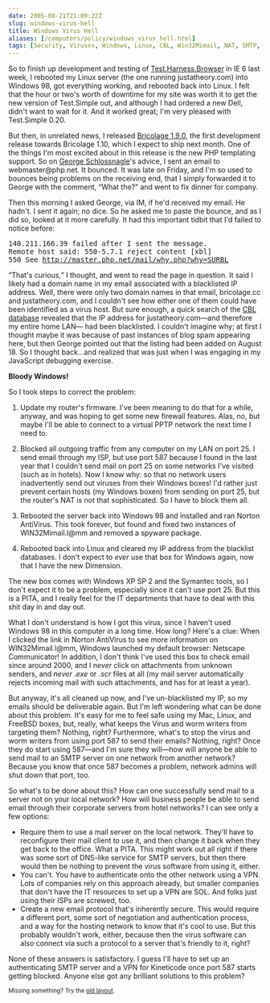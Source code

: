 ```yaml
--- 
date: 2005-08-21T21:09:22Z
slug: windows-virus-hell
title: Windows Virus Hell
aliases: [/computers/policy/windows_virus_hell.html]
tags: [Security, Viruses, Windows, Linux, CBL, Win32Mimail, NAT, SMTP, port, mail, email, PHP]
---
```


<p>So to finish up development and testing of <a href="/computers/programming/javascript/test_simple-0.20.html" title="Test.Simple 0.20 Released">Test.Harness.Browser</a> in IE 6 last week, I rebooted my Linux server (the one running justatheory.com) into Windows 98, got everything working, and rebooted back into Linux. I felt that the hour or two's worth of downtime for my site was worth it to get the new version of Test.Simple out, and although I had ordered a new Dell, didn't want to wait for it. And it worked great; I'm very pleased with Test.Simple 0.20.</p>

<p>But then, in unrelated news, I released <a href="/bricolage/1.9.0.html" title="Bricolage Now has PHP 5 Templating">Bricolage 1.9.0</a>, the first development release towards Bricolage 1.10, which I expect to ship next month. One of the things I'm most excited about in this release is the new PHP templating support. So on <a href="http://www.schlossnagle.org/~george/blog/" title="George Schlossnagle's Blog">George Schlossnagle</a>'s advice, I sent an email to webmaster@php.net. It bounced. It was late on Friday, and I'm so used to bounces being problems on the receiving end, that I simply forwarded it to George with the comment, <q>What the?</q> and went to fix dinner for company.</p>

<p>Then this morning I asked George, via IM, if he'd received my email. He hadn't. I sent it again; no dice. So he asked me to paste the bounce, and as I did so, looked at it more carefully. It had this important tidbit that I'd failed to notice before:</p>

<pre>
140.211.166.39 failed after I sent the message.
Remote host said: 550-5.7.1 reject content [xbl]
550 See <a href="http://master.php.net/mail/why.php?why=SURBL" title="PHP.net explains why I'm a moron">http://master.php.net/mail/why.php?why=SURBL</a>
</pre>

<p><q>That's curious,</q> I thought, and went to read the page in question. It said I likely had a domain name in my email associated with a blacklisted IP address. Well, there were only two domain names in that email, bricolage.cc and justatheory.com, and I couldn't see how either one of them could have been identified as a virus host. But sure enough, a quick search of the <a href="http://cbl.abuseat.org/lookup.cgi" title="Search the CBL blacklisting database">CBL database</a> revealed that the IP address for justatheory.com&#x2014;and therefore my entire home LAN&#x2014; had been blacklisted. I couldn't imagine why; at first I thought maybe it was because of past instances of blog spam appearing here, but then George pointed out that the listing had been added on August 18. So I thought back…and realized that was just when I was engaging in my JavaScript debugging exercise.</p>

<p><strong>Bloody Windows!</strong></p>

<p>So I took steps to correct the problem:</p>

<ol>
  <li><p>Update my router's firmware. I've been meaning to do that for a while, anyway, and was hoping to get some new firewall features. Alas, no, but maybe I'll be able to connect to a virtual PPTP network the next time I need to.</p></li>
  <li><p>Blocked all outgoing traffic from any computer on my LAN on port 25. I send email through my ISP, but use port 587 because I found in the last year that I couldn't send mail on port 25 on some networks I've visited (such as in hotels). Now I know why: so that no network users inadvertently send out viruses from their Windows boxes! I'd rather just prevent certain hosts (my Windows boxen) from sending on port 25, but the router's NAT is not that sophisticated. So I have to block them all.</p></li>
  <li><p>Rebooted the server back into Windows 98 and installed and ran Norton AntiVirus. This took forever, but found and fixed two instances of WIN32Mimail.l@mm and removed a spyware package.</p></li>
  <li><p>Rebooted back into Linux and cleared my IP address from the blacklist databases. I don't expect to <em>ever</em> use that box for Windows again, now that I have the new Dimension.</p></li>
  </ol>

<p>The new box comes with Windows XP SP 2 and the Symantec tools, so I don't expect it to be a problem, especially since it can't use port 25. But this is a PITA, and I really feel for the IT departments that have to deal with this shit day in and day out.</p>

<p>What I don't understand is how I got this virus, since I haven't used Windows 98 in this computer in a long time. How long? Here's a clue: When I clicked the link in Norton AntiVirus to see more information on WIN32Mimail.l@mm, Windows launched my default browser: Netscape Communicator! In addition, I don't think I've used this box to check email since around 2000, and I <em>never</em> click on attachments from unknown senders, and <em>never</em> <em>.exe</em> or <em>.scr</em> files at all (my mail server automatically rejects incoming mail with such attachments, and has for at least a year).</p>

<p>But anyway, it's all cleaned up now, and I've un-blacklisted my IP, so my emails should be deliverable again. But I'm left wondering what can be done about this problem. It's easy for me to feel safe using my Mac, Linux, and FreeBSD boxes, but, really, what keeps the Virus and worm writers from targeting them? Nothing, right? Furthermore, what's to stop the virus and worm writers from using port 587 to send their emails? Nothing, right? Once they do start using 587&#x2014;and I'm sure they will&#x2014;how will anyone be able to send mail to an SMTP server on one network from another network? Because you know that once 587 becomes a problem, network admins will shut down that port, too.</p>

<p>So what's to be done about this? How can one successfully send mail to a server not on your local network? How will business people be able to send email through their corporate servers from hotel networks? I can see only a few options:</p>

<ul>
  <li>Require them to use a mail server on the local network. They'll have to reconfigure their mail client to use it, and then change it back when they get back to the office. What a PITA. This might work out all right if there was some sort of DNS-like service for SMTP servers, but then there would then be nothing to prevent the virus software from using it, either.</li>
  <li>You can't. You have to authenticate onto the other network using a VPN. Lots of companies rely on this approach already, but smaller companies that don't have the IT resources to set up a VPN are SOL. And folks just using their ISPs are screwed, too.</li>
  <li>Create a new email protocol that's inherently secure. This would require a different port, some sort of negotiation and authentication process, and a way for the hosting network to know that it's cool to use. But this probably wouldn't work, either, because then the virus software can also connect via such a protocol to a server that's friendly to it, right?</li>
</ul>

<p>None of these answers is satisfactory. I guess I'll have to set up an authenticating SMTP server and a VPN for Kineticode once port 587 starts getting blocked. Anyone else got any brilliant solutions to this problem?</p>

<p class="past"><small>Missing something? Try the <a rel="nofollow" href="http://past.justatheory.com/computers/policy/windows_virus_hell.html">old layout</a>.</small></p>


